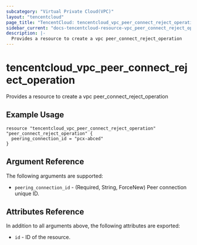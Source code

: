 ```yaml
---
subcategory: "Virtual Private Cloud(VPC)"
layout: "tencentcloud"
page_title: "TencentCloud: tencentcloud_vpc_peer_connect_reject_operation"
sidebar_current: "docs-tencentcloud-resource-vpc_peer_connect_reject_operation"
description: |-
  Provides a resource to create a vpc peer_connect_reject_operation
---
```


# tencentcloud_vpc_peer_connect_reject_operation

Provides a resource to create a vpc peer_connect_reject_operation

## Example Usage

```hcl
resource "tencentcloud_vpc_peer_connect_reject_operation" "peer_connect_reject_operation" {
  peering_connection_id = "pcx-abced"
}
```

## Argument Reference

The following arguments are supported:

* `peering_connection_id` - (Required, String, ForceNew) Peer connection unique ID.

## Attributes Reference

In addition to all arguments above, the following attributes are exported:

* `id` - ID of the resource.

